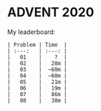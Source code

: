 # ADVENT 2020

My leaderboard:

    | Problem | Time  |
    | :---:   | :---: |
    |   01    |    ?  |
    |   02    |   28m |
    |   03    |  ~60m |
    |   04    |  ~60m |
    |   05    |   21m |
    |   06    |   19m |
    |   07    |   86m |
    |   08    |   38m |


